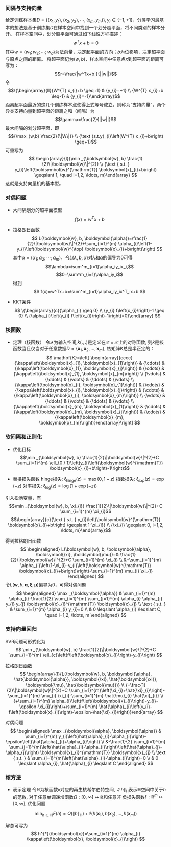 ### 间隔与支持向量
给定训练样本集$D=\{(x_1,y_1),(x_2,y_2),\cdots,(x_m,y_m)\},y_i\in\{-1,+1\}$，分类学习最基本的想法是基于训练集$D$在样本空间中找到一个划分超平面，将不同类别的样本分开。
在样本空间中，划分超平面可通过如下线性方程描述：
$$w^Tx+b=0$$
其中$w=(w_1;w_2;\cdots;w_d)$为法向量，决定超平面的方向；$b$为位移项，决定超平面与原点之间的距离。
将超平面记为$(w,b)$，样本空间中任意点$x$到超平面的距离可写为：
$$r=\frac{|w^Tx+b|}{||w||}$$
令
$$\{\begin{array}{ll}{W^{T} x_{i}+b \geq+1} & {y_{i}=+1} \\ {W^{T} x_{i}+b \leq-1} & {y_{i}=-1}\end{array}$$
距离超平面最近的这几个训练样本点使得上式等号成立，则称为“支持向量”，两个异类支持向量到超平面的距离之和（间隔）为
$$\gamma=\frac{2}{||w||}$$
最大间隔的划分超平面，即
$${\max_{w,b} \frac{2}{\|W\|}} \\ {\text {s.t.y}_{i}\left(W^{T} x_{i}+b\right) \geq+1}$$
可重写为
$$
\begin{array}{l}{\min _{\boldsymbol{w}, b} \frac{1}{2}\|\boldsymbol{w}\|^{2}} \\ {\text { s.t. } y_{i}\left(\boldsymbol{w}^{\mathrm{T}} \boldsymbol{x}_{i}+b\right) \geqslant 1, \quad i=1,2, \ldots, m}\end{array}
$$
这就是支持向量机的基本型。

### 对偶问题
- 大间隔划分的超平面模型
$$f(x)=w^Tx+b$$
- 拉格朗日函数
$$
L(\boldsymbol{w}, b, \boldsymbol{\alpha})=\frac{1}{2}\|\boldsymbol{w}\|^{2}+\sum_{i=1}^{m} \alpha_{i}\left(1-y_{i}\left(\boldsymbol{w}^{\top} \boldsymbol{x}_{i}+b\right)\right)
$$
其中$\alpha=(\alpha_1;\alpha_2;\cdots;\alpha_m)$，令$L(\lambda,b,\alpha)$对$\lambda$和$\alpha$的偏导为0可得
$$\lambda=\sum^m_{i=1}\alpha_iy_ix_i,$$
$$0=\sum^m_{i=1}\alpha_iy_i$$
得到
$$
f(x)=w^Tx+b=\sum^m_{i=1}\alpha_iy_ix^T_ix+b
$$

- KKT条件
$$
\{\begin{array}{c}{\alpha_{i} \geq 0} \\ {y_{i} f\left(x_{i}\right)-1 \geq 0} \\ {\alpha_{i}\left(y_{i} f\left(x_{i}\right)-1\right)=0}\end{array}
$$

### 核函数
- 定理（核函数）
令$\mathcal{X}$为输入空间,$k(.,.)$是定义在$\mathcal{X}\times\mathcal{X}$上的对称函数, 则$k$是核函数当且仅当对于任意数据$D=\left\{\boldsymbol{x}_{1}, \boldsymbol{x}_{2}, \ldots, \boldsymbol{x}_{m}\right\}$, 核矩阵K总是半正定的：
$$
\mathbf{K}=\left[ \begin{array}{cccc}{\kappa\left(\boldsymbol{x}_{1}, \boldsymbol{x}_{1}\right)} & {\cdots} & {\kappa\left(\boldsymbol{x}_{1}, \boldsymbol{x}_{j}\right)} & {\cdots} & {\kappa\left(\boldsymbol{x}_{1}, \boldsymbol{x}_{m}\right)} \\ {\vdots} & {\ddots} & {\vdots} & {\ddots} & {\vdots} \\ {\kappa\left(\boldsymbol{x}_{i}, \boldsymbol{x}_{1}\right)} & {\cdots} & {\kappa\left(\boldsymbol{x}_{i}, \boldsymbol{x}_{j}\right)} & {\cdots} & {\kappa\left(\boldsymbol{x}_{i}, \boldsymbol{x}_{m}\right)} \\ {\vdots} & {\ddots} & {\vdots} & {\ddots} & {\vdots} \\ {\kappa\left(\boldsymbol{x}_{m}, \boldsymbol{x}_{1}\right)} & {\cdots} & {\kappa\left(\boldsymbol{x}_{m}, \boldsymbol{x}_{j}\right)} & {\cdots} & {\kappa\left(\boldsymbol{x}_{m}, \boldsymbol{x}_{m}\right)}\end{array}\right]
$$

### 软间隔和正则化
- 优化目标
$$\min _{\boldsymbol{w}, b} \frac{1}{2}\|\boldsymbol{w}\|^{2}+C \sum_{i=1}^{m} \ell_{0 / 1}\left(y_{i}\left(\boldsymbol{w}^{\mathrm{T}} \boldsymbol{x}_{i}+b\right)-1\right)$$

- 替换损失函数
hinge损失: $\ell_{\text {hinge}}(z)=\max (0,1-z)$
指数损失: $\ell_{e x p}(z)=\exp (-z)$
对率损失: $\ell_{\log }(z)=\log (1+\exp (-z))$

引入松弛变量，有
$$\min _{\boldsymbol{w}, b, \xi_{i}} \frac{1}{2}\|\boldsymbol{w}\|^{2}+C \sum_{i=1}^{m} \xi_{i}$$
$$\begin{array}{c}{\text { s.t. } y_{i}\left(\boldsymbol{w}^{\mathrm{T}} \boldsymbol{x}_{i}+b\right) \geqslant 1-\xi_{i}} \\ {\xi_{i} \geqslant 0, i=1,2, \ldots, m}\end{array}$$

得到拉格朗日函数
$$
\begin{aligned} L(\boldsymbol{w}, b, \boldsymbol{\alpha}, \boldsymbol{\xi}, \boldsymbol{\mu})=& \frac{1}{2}\|\boldsymbol{w}\|^{2}+C \sum_{i=1}^{m} \xi_{i} \\ &+\sum_{i=1}^{m} \alpha_{i}\left(1-\xi_{i}-y_{i}\left(\boldsymbol{w}^{\mathrm{T}} \boldsymbol{x}_{i}+b\right)\right)-\sum_{i=1}^{m} \mu_{i} \xi_{i} \end{aligned}
$$
令$L(\boldsymbol{w}, b, \boldsymbol{\alpha}, \boldsymbol{\xi}, \boldsymbol{\mu})$偏导为0，可得对偶问题
$$
\begin{aligned} \max _{\boldsymbol{\alpha}} & \sum_{i=1}^{m} \alpha_{i}-\frac{1}{2} \sum_{i=1}^{m} \sum_{j=1}^{m} \alpha_{i} \alpha_{j} y_{i} y_{j} \boldsymbol{x}_{i}^{\mathrm{T}} \boldsymbol{x}_{j} \\ \text { s.t. } & \sum_{i=1}^{m} \alpha_{i} y_{i}=0 \\ & 0 \leqslant \alpha_{i} \leqslant C, \quad i=1,2, \ldots, m \end{aligned}
$$

### 支持向量回归
SVR问题可形式化为
$$
\min _{\boldsymbol{w}, b} \frac{1}{2}\|\boldsymbol{w}\|^{2}+C \sum_{i=1}^{m} \ell_{c}\left(f\left(\boldsymbol{x}_{i}\right)-y_{i}\right)
$$

拉格朗日函数
$$
\begin{array}{l}{L(\boldsymbol{w}, b, \boldsymbol{\alpha}, \hat{\boldsymbol{\alpha}}, \boldsymbol{\xi}, \hat{\boldsymbol{\xi}}, \boldsymbol{\mu}, \hat{\boldsymbol{\mu}})} \\ {=\frac{1}{2}\|\boldsymbol{w}\|^{2}+C \sum_{i=1}^{m}\left(\xi_{i}+\hat{\xi}_{i}\right)-\sum_{i=1}^{m} \mu_{i} \xi_{i}-\sum_{i=1}^{m} \hat{\mu}_{i} \hat{\xi}_{i}} \\ {+\sum_{i=1}^{m} \alpha_{i}\left(f\left(\boldsymbol{x}_{i}\right)-y_{i}-\epsilon-\xi_{i}\right)+\sum_{i=1}^{m} \hat{\alpha}_{i}\left(y_{i}-f\left(\boldsymbol{x}_{i}\right)-\epsilon-\hat{\xi}_{i}\right)}\end{array}
$$

对偶问题
$$
\begin{aligned} \max _{\boldsymbol{\alpha}, \boldsymbol{\alpha}} & \sum_{i=1}^{m} y_{i}\left(\hat{\alpha}_{i}-\alpha_{i}\right)-\epsilon\left(\hat{\alpha}_{i}+\alpha_{i}\right) \\ &-\frac{1}{2} \sum_{i=1}^{m} \sum_{j=1}^{m}\left(\hat{\alpha}_{i}-\alpha_{i}\right)\left(\hat{\alpha}_{j}-\alpha_{j}\right) \boldsymbol{x}_{i}^{\mathrm{T}} \boldsymbol{x}_{j} \\ \text { s.t. } & \sum_{i=1}^{m}\left(\hat{\alpha}_{i}-\alpha_{i}\right)=0 \\ & 0 \leqslant \alpha_{i}, \hat{\alpha}_{i} \leqslant C \end{aligned}
$$

### 核方法
- 表示定理
令$\mathbb{H}$为核函数$\kappa$对应的再生核希尔伯特空间, $\|h\|_{ \mathrm{H}}$表示$\mathbb{H}$空间中关于$h$的范数, 对于任意单调递增函数$\Omega : [0, \infty] \mapsto \mathbb{R}$和任意非 负损失函数$\ell : \mathbb{R}^{m} \mapsto[0, \infty]$, 优化问题

$$
\min _{h \in \mathbb{H}} F(h)=\Omega\left(\|h\|_{\mathrm{H}}\right)+\ell\left(h\left(\boldsymbol{x}_{1}\right), h\left(\boldsymbol{x}_{2}\right), \ldots, h\left(\boldsymbol{x}_{m}\right)\right)
$$

解总可写为
$$
h^{*}(\boldsymbol{x})=\sum_{i=1}^{m} \alpha_{i} \kappa\left(\boldsymbol{x}, \boldsymbol{x}_{i}\right)
$$

